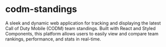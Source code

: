 # codm-standings
A sleek and dynamic web application for tracking and displaying the latest Call of Duty Mobile (CODM) team standings. Built with React and Styled Components, this platform allows users to easily view and compare team rankings, performance, and stats in real-time.

